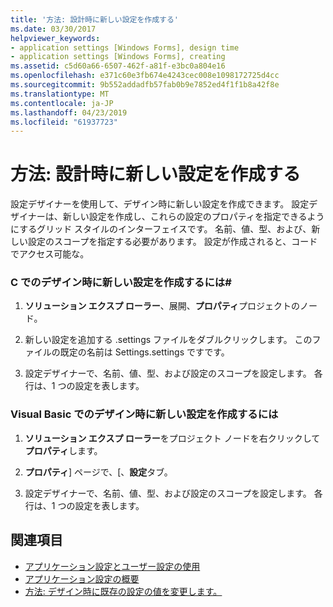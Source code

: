 ```yaml
---
title: '方法: 設計時に新しい設定を作成する'
ms.date: 03/30/2017
helpviewer_keywords:
- application settings [Windows Forms], design time
- application settings [Windows Forms], creating
ms.assetid: c5d60a66-6507-462f-a81f-e3bc0a804e16
ms.openlocfilehash: e371c60e3fb674e4243cec008e1098172725d4cc
ms.sourcegitcommit: 9b552addadfb57fab0b9e7852ed4f1f1b8a42f8e
ms.translationtype: MT
ms.contentlocale: ja-JP
ms.lasthandoff: 04/23/2019
ms.locfileid: "61937723"
---
```

# <a name="how-to-create-a-new-setting-at-design-time"></a>方法: 設計時に新しい設定を作成する
設定デザイナーを使用して、デザイン時に新しい設定を作成できます。 設定デザイナーは、新しい設定を作成し、これらの設定のプロパティを指定できるようにするグリッド スタイルのインターフェイスです。 名前、値、型、および、新しい設定のスコープを指定する必要があります。 設定が作成されると、コードでアクセス可能な。  
  
### <a name="to-create-a-new-setting-at-design-time-in-c"></a>C でのデザイン時に新しい設定を作成するには\#
  
1. **ソリューション エクスプ ローラー**、展開、**プロパティ**プロジェクトのノード。  
  
2. 新しい設定を追加する .settings ファイルをダブルクリックします。 このファイルの既定の名前は Settings.settings ですです。  
  
3. 設定デザイナーで、名前、値、型、および設定のスコープを設定します。 各行は、1 つの設定を表します。  
  
### <a name="to-create-a-new-setting-at-design-time-in-visual-basic"></a>Visual Basic でのデザイン時に新しい設定を作成するには  
  
1. **ソリューション エクスプ ローラー**をプロジェクト ノードを右クリックして**プロパティ**します。  
  
2. **プロパティ**] ページで、[、**設定**タブ。  
  
3. 設定デザイナーで、名前、値、型、および設定のスコープを設定します。 各行は、1 つの設定を表します。  
  
## <a name="see-also"></a>関連項目

- [アプリケーション設定とユーザー設定の使用](using-application-settings-and-user-settings.md)
- [アプリケーション設定の概要](application-settings-overview.md)
- [方法: デザイン時に既存の設定の値を変更します。](how-to-change-the-value-of-an-existing-setting-at-design-time.md)
